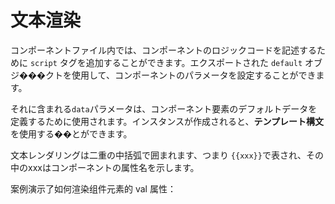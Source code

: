 <template is="exm-article">
<a href="../../publics/examples/render-text/demo.html" preview></a>
<a href="../../publics/examples/render-text/text-demo.html" main></a>
</template>

# 文本渲染

コンポーネントファイル内では、コンポーネントのロジックコードを記述するために `script` タグを追加することができます。エクスポートされた `default` オブジ���クトを使用して、コンポーネントのパラメータを設定することができます。

それに含まれる`data`パラメータは、コンポーネント要素のデフォルトデータを定義するために使用されます。インスタンスが作成されると、**テンプレート構文**を使用する��とができます。

文本レンダリングは二重の中括弧で囲まれます、つまり `{{xxx}}`で表され、その中のxxxはコンポーネントの属性名を示します。

案例演示了如何渲染组件元素的 val 属性：
